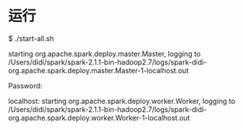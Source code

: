 # 运行

$ ./start-all.sh

starting org.apache.spark.deploy.master.Master, logging to /Users/didi/spark/spark-2.1.1-bin-hadoop2.7/logs/spark-didi-org.apache.spark.deploy.master.Master-1-localhost.out

Password:

localhost: starting org.apache.spark.deploy.worker.Worker, logging to /Users/didi/spark/spark-2.1.1-bin-hadoop2.7/logs/spark-didi-org.apache.spark.deploy.worker.Worker-1-localhost.out



